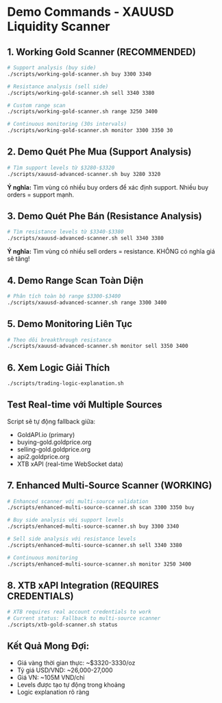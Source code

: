 # Demo Commands - XAUUSD Liquidity Scanner

## 1. Working Gold Scanner (RECOMMENDED)
```bash
# Support analysis (buy side)
./scripts/working-gold-scanner.sh buy 3300 3340

# Resistance analysis (sell side) 
./scripts/working-gold-scanner.sh sell 3340 3380

# Custom range scan
./scripts/working-gold-scanner.sh range 3250 3400

# Continuous monitoring (30s intervals)
./scripts/working-gold-scanner.sh monitor 3300 3350 30
```

## 2. Demo Quét Phe Mua (Support Analysis)
```bash
# Tìm support levels từ $3280-$3320
./scripts/xauusd-advanced-scanner.sh buy 3280 3320
```
**Ý nghĩa:** Tìm vùng có nhiều buy orders để xác định support. Nhiều buy orders = support mạnh.

## 3. Demo Quét Phe Bán (Resistance Analysis)  
```bash
# Tìm resistance levels từ $3340-$3380
./scripts/xauusd-advanced-scanner.sh sell 3340 3380
```
**Ý nghĩa:** Tìm vùng có nhiều sell orders = resistance. KHÔNG có nghĩa giá sẽ tăng!

## 4. Demo Range Scan Toàn Diện
```bash
# Phân tích toàn bộ range $3300-$3400
./scripts/xauusd-advanced-scanner.sh range 3300 3400
```

## 5. Demo Monitoring Liên Tục
```bash
# Theo dõi breakthrough resistance
./scripts/xauusd-advanced-scanner.sh monitor sell 3350 3400
```

## 6. Xem Logic Giải Thích
```bash
./scripts/trading-logic-explanation.sh
```

## Test Real-time với Multiple Sources
Script sẽ tự động fallback giữa:
- GoldAPI.io (primary)
- buying-gold.goldprice.org  
- selling-gold.goldprice.org
- api2.goldprice.org
- XTB xAPI (real-time WebSocket data)

## 7. Enhanced Multi-Source Scanner (WORKING)
```bash
# Enhanced scanner với multi-source validation
./scripts/enhanced-multi-source-scanner.sh scan 3300 3350 buy

# Buy side analysis với support levels
./scripts/enhanced-multi-source-scanner.sh buy 3300 3340

# Sell side analysis với resistance levels  
./scripts/enhanced-multi-source-scanner.sh sell 3340 3380

# Continuous monitoring
./scripts/enhanced-multi-source-scanner.sh monitor 3250 3400
```

## 8. XTB xAPI Integration (REQUIRES CREDENTIALS)
```bash
# XTB requires real account credentials to work
# Current status: Fallback to multi-source scanner
./scripts/xtb-gold-scanner.sh status
```

## Kết Quả Mong Đợi:
- Giá vàng thời gian thực: ~$3320-3330/oz
- Tỷ giá USD/VND: ~26,000-27,000
- Giá VN: ~105M VND/chỉ
- Levels được tạo tự động trong khoảng
- Logic explanation rõ ràng